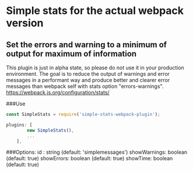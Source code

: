 # Simple stats for the actual webpack version
## Set the errors and warning to a minimum of output for maximum of information

This plugin is just in alpha state, so please do not use it in your production environment.
The goal is to reduce the output of warnings and error messages in a performant 
way and produce better and clearer error messages than webpack self with stats option 
"errors-warnings".
https://webpack.js.org/configuration/stats/

###Use
```js
const SimpleStats = require('simple-stats-webpack-plugin');
```

```js
plugins: [
        new SimpleStats(),
        ...
    ],
```
 ###Options:
    id : string (default: 'simplemessages') 
    showWarnings: boolean (default: true)
    showErrors: boolean (default: true)
    showTime: boolean (default: true)